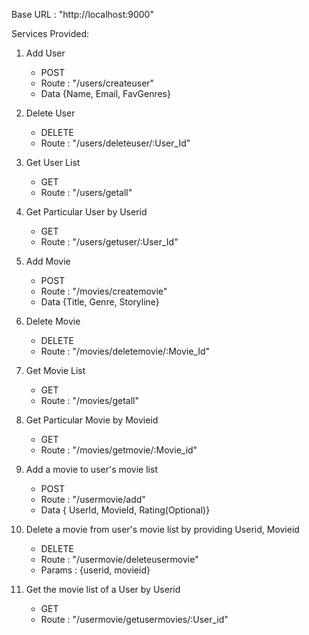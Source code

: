 Base URL : "http://localhost:9000"

Services Provided:
1. Add User
    - POST
    - Route : "/users/createuser"
    - Data {Name, Email, FavGenres}
2. Delete User
    - DELETE
    - Route : "/users/deleteuser/:User_Id"
3. Get User List
    - GET
    - Route : "/users/getall"
4. Get Particular User by Userid
    - GET
    - Route : "/users/getuser/:User_Id"


5. Add Movie
    - POST
    - Route : "/movies/createmovie"
    - Data {Title, Genre, Storyline}
6. Delete Movie
    - DELETE
    - Route : "/movies/deletemovie/:Movie_Id"
7. Get Movie List
    - GET
    - Route : "/movies/getall"
8. Get Particular Movie by Movieid
    - GET
    - Route : "/movies/getmovie/:Movie_id"


9. Add a movie to user's movie list
    - POST
    - Route : "/usermovie/add"
    - Data { UserId, MovieId, Rating(Optional)}

10. Delete a movie from user's movie list by providing Userid, Movieid
    - DELETE
    - Route : "/usermovie/deleteusermovie"
    - Params : {userid, movieid}

11. Get the movie list of a User by Userid
    - GET
    - Route : "/usermovie/getusermovies/:User_id"


